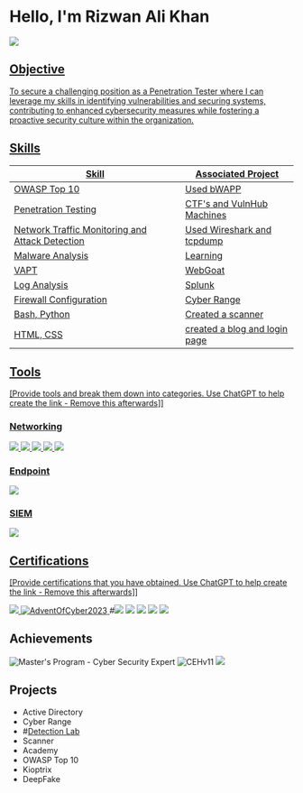 # Hello, I'm Rizwan Ali Khan
<a href="https://www.linkedin.com/in/patanrizwanalikhan"/><img src="https://img.shields.io/badge/-LinkedIn-0072b1?&style=for-the-badge&logo=linkedin&logoColor=white" />

## Objective
To secure a challenging position as a Penetration Tester where I can leverage my skills in identifying vulnerabilities and securing systems, contributing to enhanced cybersecurity measures while fostering a proactive security culture within the organization.
## Skills

| Skill                                         | Associated Project         |
|-----------------------------------------------|----------------------------|
| OWASP Top 10          |Used bWAPP|
|Penetration Testing |CTF's and VulnHub Machines|
| Network Traffic Monitoring and Attack Detection |Used Wireshark and tcpdump |
| Malware Analysis                                | Learning|
| VAPT     | WebGoat|
| Log Analysis                 |Splunk |
| Firewall Configuration                         | Cyber Range |
| Bash, Python | Created a scanner |
| HTML, CSS                                       | created a blog and login page |

## Tools
[Provide tools and break them down into categories. Use ChatGPT to help create the link - Remove this afterwards]]

### Networking
<div>
    <img src="https://img.shields.io/badge/-Wireshark-1679A7?&style=for-the-badge&logo=Wireshark&logoColor=white" />
   <img src="https://img.shields.io/badge/-TCPdump-FF6F61?style=for-the-badge&logo=TCPdump&logoColor=white" />
<img src="https://img.shields.io/badge/-Nmap-4EAA25?style=for-the-badge&logo=Nmap&logoColor=white" />
<img src="https://img.shields.io/badge/-Networking-FF4B00?style=for-the-badge&logo=Network&logoColor=white" />
<img src="https://img.shields.io/badge/-pfSense-3E66B8?style=for-the-badge&logo=pfSense&logoColor=white" />
</div>

### Endpoint
<div>
    <img src="https://img.shields.io/badge/-Microsoft_Defender_for_Endpoint-00A4EF?&style=for-the-badge&logo=Microsoft&logoColor=white" />
</div>

### SIEM
<div>
    <img src="https://img.shields.io/badge/-Splunk-000000?&style=for-the-badge&logo=Splunk&logoColor=white" />
</div>

## Certifications
[Provide certifications that you have obtained. Use ChatGPT to help create the link - Remove this afterwards]]
<div>
<img src="https://img.shields.io/badge/-Security%2B-FF0000?&style=for-the-badge&logo=CompTIA&logoColor=white" />
    <a href="https://tryhackme.com/room/adventofcyber2023">
    <img src="https://img.shields.io/badge/-AdventOfCyber2023-007BFF?&style=for-the-badge&logo=TryHackMe&logoColor=white" alt="AdventOfCyber2023">
</a>
#<img src="https://img.shields.io/badge/-Certified%20Ethical%20Hacker-007BFF?style=for-the-badge&logo=EC-Council&logoColor=white" />
<img src="https://img.shields.io/badge/-CompTIA%20Security%2B%20%28701%29%20In%20Progress-007BFF?style=for-the-badge&logo=CompTIA&logoColor=white" />
<img src=" https://img.shields.io/badge/-Practical%20Ethical%20Hacking-007BFF?style=for-the-badge&logo=TryHackMe&logoColor=white" />
<img src=" https://img.shields.io/badge/-Cybersecurity%20Bootcamp%20Cohort%209-007BFF?style=for-the-badge&logo=CyberTalents&logoColor=white" />
<img src=" https://img.shields.io/badge/-Certified%20Penetration%20Testing%20Professional-007BFF?style=for-the-badge&logo=EC-Council&logoColor=white" />

</div>

## Achievements

<div>
<img src="https://img.shields.io/badge/Master's%20Program-Cyber%20Security%20Expert-808080?style=for-the-badge&logo=simplilearn&logoColor=white" alt="Master's Program - Cyber Security Expert"/>
<img src="https://img.shields.io/badge/-CEHv11-FF0000?style=for-the-badge&logo=ec-council&logoColor=white" alt="CEHv11"/>
<img src="https://img.shields.io/badge/-Certified%20Ethical%20Hacker-FF0000?style=for-the-badge&logo=EC-Council&logoColor=white"/>

</div>


## Projects
- Active Directory
- Cyber Range
- #<a href="https://rizwan-ali-khan.github.io/Detection-Lab/">Detection Lab</a>
- Scanner
- Academy
- OWASP Top 10
- Kioptrix
- DeepFake
